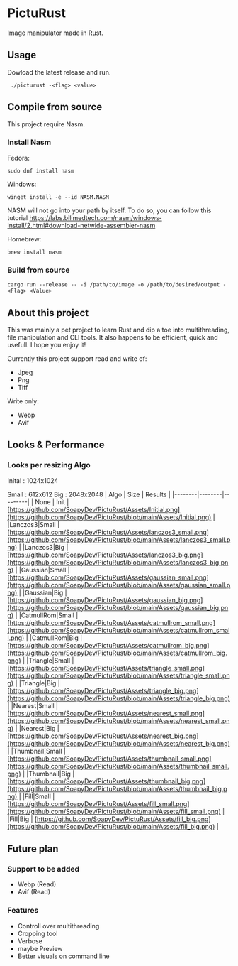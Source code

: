 # PictuRust

Image manipulator made in Rust.

## Usage
Dowload the latest release and run.

```
 ./picturust -<flag> <value>
``` 




## Compile from source

This project require Nasm.

### Install Nasm

Fedora: 
```
sudo dnf install nasm
```
Windows: 
```
winget install -e --id NASM.NASM
```
NASM will not go into your path by itself. To do so, you can follow this tutorial
https://labs.bilimedtech.com/nasm/windows-install/2.html#download-netwide-assembler-nasm

Homebrew: 
```
brew install nasm
```

### Build from source

```
cargo run --release -- -i /path/to/image -o /path/to/desired/output -<Flag> <Value>
```




## About this project

This was mainly a pet project to learn Rust and dip a toe into multithreading, file manipulation and CLI tools. 
It also happens to be efficient, quick and usefull.
I hope you enjoy it!


Currently this project support read and write of:
- Jpeg
- Png
- Tiff

Write only:
- Webp
- Avif



## Looks & Performance

### Looks per resizing Algo
Inital : 1024x1024

Small : 612x612
Big : 2048x2048
|  Algo  | Size   | Results |
|--------|--------|---------|
|  None  | Init   | [https://github.com/SoapyDev/PictuRust/Assets/Initial.png](https://github.com/SoapyDev/PictuRust/blob/main/Assets/Initial.png)     |
|Lanczos3|Small   | [https://github.com/SoapyDev/PictuRust/Assets/lanczos3_small.png](https://github.com/SoapyDev/PictuRust/blob/main/Assets/lanczos3_small.png)      |
|Lanczos3|Big     | [https://github.com/SoapyDev/PictuRust/Assets/lanczos3_big.png](https://github.com/SoapyDev/PictuRust/blob/main/Assets/lanczos3_big.png)           |
|Gaussian|Small   | [https://github.com/SoapyDev/PictuRust/Assets/gaussian_small.png](https://github.com/SoapyDev/PictuRust/blob/main/Assets/gaussian_small.png)          |
|Gaussian|Big     | [https://github.com/SoapyDev/PictuRust/Assets/gaussian_big.png](https://github.com/SoapyDev/PictuRust/blob/main/Assets/gaussian_big.png)          |
|CatmullRom|Small | [https://github.com/SoapyDev/PictuRust/Assets/catmullrom_small.png](https://github.com/SoapyDev/PictuRust/blob/main/Assets/catmullrom_small.png)          |
|CatmullRom|Big   | [https://github.com/SoapyDev/PictuRust/Assets/catmullrom_big.png](https://github.com/SoapyDev/PictuRust/blob/main/Assets/catmullrom_big.png)          |
|Triangle|Small   | [https://github.com/SoapyDev/PictuRust/Assets/triangle_small.png](https://github.com/SoapyDev/PictuRust/blob/main/Assets/triangle_small.png)          |
|Triangle|Big     | [https://github.com/SoapyDev/PictuRust/Assets/triangle_big.png](https://github.com/SoapyDev/PictuRust/blob/main/Assets/triangle_big.png)          |
|Nearest|Small    | [https://github.com/SoapyDev/PictuRust/Assets/nearest_small.png](https://github.com/SoapyDev/PictuRust/blob/main/Assets/nearest_small.png)         |
|Nearest|Big      | [https://github.com/SoapyDev/PictuRust/Assets/nearest_big.png](https://github.com/SoapyDev/PictuRust/blob/main/Assets/nearest_big.png)         |
|Thumbnail|Small  | [https://github.com/SoapyDev/PictuRust/Assets/thumbnail_small.png](https://github.com/SoapyDev/PictuRust/blob/main/Assets/thumbnail_small.png)          |
|Thumbnail|Big    | [https://github.com/SoapyDev/PictuRust/Assets/thumbnail_big.png](https://github.com/SoapyDev/PictuRust/blob/main/Assets/thumbnail_big.png)         |
|Fill|Small       | [https://github.com/SoapyDev/PictuRust/Assets/fill_small.png](https://github.com/SoapyDev/PictuRust/blob/main/Assets/fill_small.png)          |
|Fill|Big         | [https://github.com/SoapyDev/PictuRust/Assets/fill_big.png](https://github.com/SoapyDev/PictuRust/blob/main/Assets/fill_big.png)          |


## Future plan
### Support to be added 

- Webp (Read)
- Avif (Read)

### Features

- Controll over multithreading
- Cropping tool
- Verbose
- maybe Preview
- Better visuals on command line
